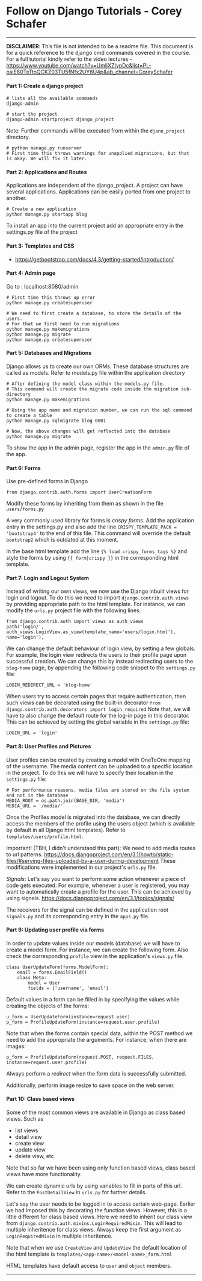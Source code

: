 # Follow on Django Tutorials - Corey Schafer

---

**DISCLAIMER**: This file is not intended to be a readme file. This document is 
for a quick reference to the django cmd commands covered in the course. For a full tutorial kindly refer 
to the video lectures - https://www.youtube.com/watch?v=UmljXZIypDc&list=PL-osiE80TeTtoQCKZ03TU5fNfx2UY6U4p&ab_channel=CoreySchafer

#### Part 1: Create a django project

    # lists all the available commands 
    djamgo-admin 
    
    # start the project
    django-admin startproject django_project

Note: Further commands will be executed from within the `djano_project` directory.

    # python manage.py runserver
    # First time this throws warnings for unapplied migrations, but that is okay. We will fix it later.

#### Part 2: Applications and Routes

Applications are independent of the django_project. A project can have several applications. 
Applications can be easily ported from one project to another. 
    
    # Create a new application
    python manage.py startapp blog

To install an app into the current project add an appropriate entry in the settings.py file of the project

#### Part 3: Templates and CSS

- https://getbootstrap.com/docs/4.3/getting-started/introduction/


#### Part 4: Admin page
Go to : localhost:8080/admin

    # First time this throws up error
    python manage.py createsuperuser

    # We need to first create a database, to store the details of the users. 
    # For that we first need to run migrations
    python manage.py makemigrations
    python manage.py migrate
    python manage.py createsuperuser

#### Part 5: Databases and Migrations

Django allows us to create our own ORMs. These database structures are called as models. 
Refer to models.py file within the application directory

    # After defining the model class within the models.py file.  
    # This command will create the migrate code inside the migration sub-directory    
    python manage.py makemigrations
    
    # Using the app name and migration number, we can run the sql command to create a table
    python manage.py sqlmigrate blog 0001

    # Now, the above changes will get reflected into the database
    python manage.py migrate


To show the app in the admin page, register the app in the `admin.py` file of the app.


#### Part 6: Forms

Use pre-defined forms in Django

    from django.contrib.auth.forms import UserCreationForm

Modify these forms by inheriting from them as shown in the file `users/forms.py` 

A very commonly used library for forms is *crispy forms*. Add the application entry in the settings.py and 
also add the line `CRISPY_TEMPLATE_PACK = 'bootstrap4'` to the end of this file. This command will override the default `bootstrap2` which is outdated at this 
moment.

In the base html template add the line `{% load crispy_forms_tags %}` and style the forms by using `{{ form|crispy }}` in the corresponding html template. 


#### Part 7: Login and Logout System

Instead of writing our own views, we now use the Django inbuilt views for login and logout.
To do this we need to import `django.contrib.auth.views` by providing appropriate path to the html template.
For instance, we can modify the `urls.py` project file with the following lines:

    from django.contrib.auth import views as auth_views
    path('login/', auth_views.LoginView.as_view(template_name='users/login.html'), name='login'),

We can change the default behaviour of login view, by setting a few globals. For example,
the login view redirects the users to their profile page upon successful creation. We can change 
this by instead redirecting users to the `blog-home` page, by appending the following code
snippet to the `settings.py` file:  

    LOGIN_REDIRECT_URL = 'blog-home'

When users try to access certain pages that require authentication, then such views can be
decorated using the built-in decorator `from django.contrib.auth.decorators import login_required`
Note that, we will have to also change the default route for the log-in page in this decorator.
This can be achieved by setting the global variable in the `settings.py` file:

    LOGIN_URL = 'login'

#### Part 8: User Profiles and Pictures

User profiles can be created by creating a model with OneToOne mapping of the username.
The media content can be uploaded to a specific location in the project. To do this we will have to 
specify their location in the `settings.py` file:

    # For performance reasons, media files are stored on the file system and not in the database
    MEDIA_ROOT = os.path.join(BASE_DIR, 'media')
    MEDIA_URL = '/media/'

Once the Profiles model is migrated into the database, we can directly access the members of 
the profile using the users object (which is available by default in all Django html templates).
Refer to `templates/users/profile.html`.

Important! (TBH, I didn't understand this part):
We need to add media routes to url patterns. https://docs.djangoproject.com/en/3.1/howto/static-files/#serving-files-uploaded-by-a-user-during-development
These modifications were implemented in our project's `urls.py` file.

*Signals*: Let's say you want to perform some action whenever a piece of code gets executed.
For example, whenever a user is registered, you may want to automatically create a profile for the user.
This can be achieved by using signals.
https://docs.djangoproject.com/en/3.1/topics/signals/

The receivers for the signal can be defined in the application root `signals.py` and 
its corresponding entry in the `apps.py` file.
 
#### Part 9: Updating user profile via forms

In order to update values inside our models (database) we will have to create a model form. 
For instance, we can create the following form. Also check the corresponding `profile` view in the
application's `views.py` file.


    class UserUpdateForm(forms.ModelForm):
        email = forms.EmailField() 
        class Meta:
            model = User
            fields = ['username', 'email']


Default values in a form can be filled in by specifying the values while 
creating the objects of the forms:

    u_form = UserUpdateForm(instance=request.user)
    p_form = ProfileUpdateForm(instance=request.user.profile)

Note that when the forms contain special data, within the POST method we need to 
add the appropriate the arguments. For instance, when there are images:

    p_form = ProfileUpdateForm(request.POST, request.FILES, instance=request.user.profile)

Always perform a *redirect* when the form data is successfully submitted.

Additionally, perform image resize to save space on the web server.

#### Part 10: Class based views

Some of the most common views are available in Django as class based views. Such as 
- list views
- detail view
- create view
- update view
- delete view, etc

Note that so far we have been using only function based views, class based views have more 
functionality.

We can create dynamic urls by using variables to fill in parts of this url. Refer to the 
`PostDetailView` in `urls.py` for further details.

Let's say the user needs to be logged in to access certain web-page. Earlier we had imposed this 
by decorating the function views. However, this is a little different for class based views. Here we
need to inherit our class view from `django.contrib.auth.mixins.LoginRequiredMixin`. This will lead to 
multiple inheritence for class views. Always keep the first argument as `LoginRequiredMixin` in 
multiple inheritence.

Note that when we use `CreateView` and `UpdateView` the default location of the html template is
`templates/<app-name>/<model-name>_form.html`

HTML templates have default access to `user` and `object` members.



---
